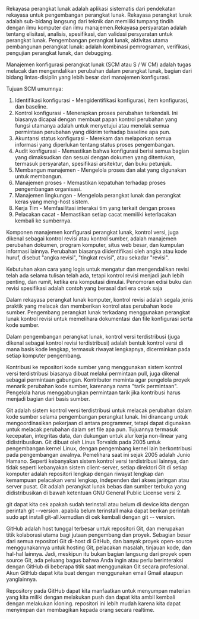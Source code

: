 Rekayasa perangkat lunak adalah aplikasi sistematis dari pendekatan rekayasa untuk pengembangan perangkat lunak. Rekayasa perangkat lunak adalah sub-bidang langsung dari teknik dan memiliki tumpang tindih dengan ilmu komputer dan ilmu manajemen.Rekayasa persyaratan adalah tentang elisitasi, analisis, spesifikasi, dan validasi persyaratan untuk perangkat lunak. Pengembangan perangkat lunak, aktivitas utama pembangunan perangkat lunak: adalah kombinasi pemrograman, verifikasi, pengujian perangkat lunak, dan debugging.

Manajemen konfigurasi perangkat lunak (SCM atau S / W CM) adalah tugas melacak dan mengendalikan perubahan dalam perangkat lunak, bagian dari bidang lintas-disiplin yang lebih besar dari manajemen konfigurasi.

Tujuan SCM umumnya:

1. Identifikasi konfigurasi - Mengidentifikasi konfigurasi, item konfigurasi, dan baseline.
2. Kontrol konfigurasi - Menerapkan proses perubahan terkendali. Ini biasanya dicapai dengan membuat papan kontrol perubahan yang fungsi utamanya adalah untuk menyetujui atau menolak semua permintaan perubahan yang dikirim terhadap baseline apa pun.
3. Akuntansi status konfigurasi - Merekam dan melaporkan semua informasi yang diperlukan tentang status proses pengembangan.
4. Audit konfigurasi - Memastikan bahwa konfigurasi berisi semua bagian yang dimaksudkan dan sesuai dengan dokumen yang ditentukan, termasuk persyaratan, spesifikasi arsitektur, dan buku petunjuk.
5. Membangun manajemen - Mengelola proses dan alat yang digunakan untuk membangun.
6. Manajemen proses - Memastikan kepatuhan terhadap proses pengembangan organisasi.
7. Manajemen lingkungan - Mengelola perangkat lunak dan perangkat keras yang meng-host sistem.
8. Kerja Tim - Memfasilitasi interaksi tim yang terkait dengan proses
9. Pelacakan cacat - Memastikan setiap cacat memiliki keterlacakan kembali ke sumbernya.

Komponen manajemen konfigurasi perangkat lunak, kontrol versi, juga dikenal sebagai kontrol revisi atau kontrol sumber, adalah manajemen perubahan dokumen, program komputer, situs web besar, dan kumpulan informasi lainnya. Perubahan biasanya diidentifikasi oleh angka atau kode huruf, disebut "angka revisi", "tingkat revisi", atau sekadar "revisi".

Kebutuhan akan cara yang logis untuk mengatur dan mengendalikan revisi telah ada selama tulisan telah ada, tetapi kontrol revisi menjadi jauh lebih penting, dan rumit, ketika era komputasi dimulai. Penomoran edisi buku dan revisi spesifikasi adalah contoh yang berasal dari era cetak saja

Dalam rekayasa perangkat lunak komputer, kontrol revisi adalah segala jenis praktik yang melacak dan memberikan kontrol atas perubahan kode sumber. Pengembang perangkat lunak terkadang menggunakan perangkat lunak kontrol revisi untuk memelihara dokumentasi dan file konfigurasi serta kode sumber.

Dalam pengembangan perangkat lunak, kontrol versi terdistribusi (juga dikenal sebagai kontrol revisi terdistribusi) adalah bentuk kontrol versi di mana basis kode lengkap, termasuk riwayat lengkapnya, dicerminkan pada setiap komputer pengembang.

Kontribusi ke repositori kode sumber yang menggunakan sistem kontrol versi terdistribusi biasanya dibuat melalui permintaan pull, juga dikenal sebagai permintaan gabungan. Kontributor meminta agar pengelola proyek menarik perubahan kode sumber, karenanya nama "tarik permintaan". Pengelola harus menggabungkan permintaan tarik jika kontribusi harus menjadi bagian dari basis sumber.

Git adalah sistem kontrol versi terdistribusi untuk melacak perubahan dalam kode sumber selama pengembangan perangkat lunak. Ini dirancang untuk mengoordinasikan pekerjaan di antara programmer, tetapi dapat digunakan untuk melacak perubahan dalam set file apa pun. Tujuannya termasuk kecepatan, integritas data, dan dukungan untuk alur kerja non-linear yang didistribusikan. Git dibuat oleh Linus Torvalds pada 2005 untuk pengembangan kernel Linux, dengan pengembang kernel lain berkontribusi pada pengembangan awalnya. Pemelihara saat ini sejak 2005 adalah Junio Hamano. Seperti kebanyakan sistem kontrol versi terdistribusi lainnya, dan tidak seperti kebanyakan sistem client-server, setiap direktori Git di setiap komputer adalah repositori lengkap dengan riwayat lengkap dan kemampuan pelacakan versi lengkap, independen dari akses jaringan atau server pusat. Git adalah perangkat lunak bebas dan sumber terbuka yang didistribusikan di bawah ketentuan GNU General Public License versi 2.

git dapat kita cek apakah sudah terinstall atau belum di device kita dengan perintah git --version. apabila belum terinstall maka dapat berikan perintah sudo apt install git-all.kemudian di cek kembali dengan git --
version.

GitHub adalah host tunggal terbesar untuk repositori Git, dan merupakan titik kolaborasi utama bagi jutaan pengembang dan proyek. Sebagian besar dari semua repositori Git di-host di GitHub, dan banyak proyek open-source menggunakannya untuk hosting Git, pelacakan masalah, tinjauan kode, dan hal-hal lainnya. Jadi, meskipun itu bukan bagian langsung dari proyek open source Git, ada peluang bagus bahwa Anda ingin atau perlu berinteraksi dengan GitHub di beberapa titik saat menggunakan Git secara profesional. Akun GitHub dapat kita buat dengan menggunakan email Gmail ataupun yanglainnya. 

Repository pada GitHub dapat kita manfaatkan untuk menyumpan materian yang kita miliki dengan melakukan push dan dapat kita ambil kembali dengan melakukan kloning. repositori ini lebih mudah karena kita dapat menyimpan dan membagikan kepada orang secara realtime.








